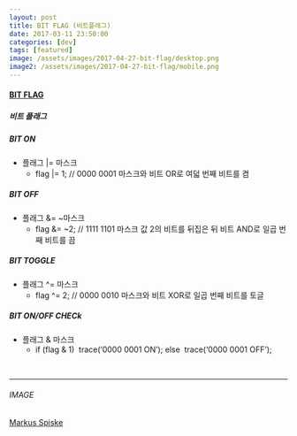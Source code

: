 ```yaml
---
layout: post
title: BIT FLAG (비트플래그)
date: 2017-03-11 23:50:00
categories: [dev]
tags: [featured]
image: /assets/images/2017-04-27-bit-flag/desktop.png
image2: /assets/images/2017-04-27-bit-flag/mobile.png
---
```


#### [BIT FLAG][bit-flag]

##### 비트 플래그



##### BIT ON

- 플래그 |= 마스크
  - flag |= 1;    // 0000 0001 마스크와 비트 OR로 여덟 번째 비트를 켬

##### BIT OFF

- 플래그 &= ~마스크
  - flag &= ~2;    // 1111 1101 마스크 값 2의 비트를 뒤집은 뒤 비트 AND로 일곱 번째 비트를 끔

##### BIT TOGGLE

- 플래그 ^= 마스크
  - flag ^= 2;    // 0000 0010 마스크와 비트 XOR로 일곱 번째 비트를 토글

##### BIT ON/OFF CHECk

- 플래그 & 마스크
  - if (flag & 1)
    ​    trace(‘0000 0001 ON’);
    else
    ​    trace(‘0000 0001 OFF’);
    
    
<br>

---

###### IMAGE

[Markus Spiske][image-from]



[bit-flag]: https://dojang.io/mod/page/view.php?id=184
[image-from]: https://unsplash.com/photos/68ZlATaVYIo
